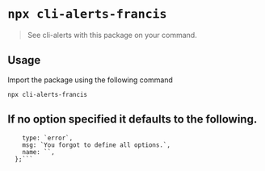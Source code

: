  # `npx cli-alerts-francis`

> See cli-alerts with this package on your command.

## Usage

Import the package using the following command

```
npx cli-alerts-francis
```

## If no option specified it defaults to the following.

``` const defaultOptions = {
    type: `error`,
    msg: `You forgot to define all options.`,
    name: ``,
  };```